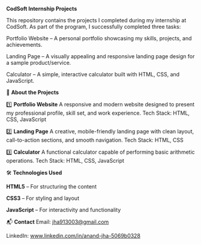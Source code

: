 **CodSoft Internship Projects**

This repository contains the projects I completed during my internship at CodSoft.
As part of the program, I successfully completed three tasks:

Portfolio Website – A personal portfolio showcasing my skills, projects, and achievements.

Landing Page – A visually appealing and responsive landing page design for a sample product/service.

Calculator – A simple, interactive calculator built with HTML, CSS, and JavaScript.

📌 **About the Projects**

1️⃣ **Portfolio Website**
A responsive and modern website designed to present my professional profile, skill set, and work experience.
Tech Stack: HTML, CSS, JavaScript

2️⃣ **Landing Page**
A creative, mobile-friendly landing page with clean layout, call-to-action sections, and smooth navigation.
Tech Stack: HTML, CSS

3️⃣ **Calculator**
A functional calculator capable of performing basic arithmetic operations.
Tech Stack: HTML, CSS, JavaScript

🛠 **Technologies Used**

**HTML5** – For structuring the content

**CSS3** – For styling and layout

**JavaScript** – For interactivity and functionality

📬 **Contact**
Email: jha913003@gmail.com

LinkedIn: www.linkedin.com/in/anand-jha-5069b0328
